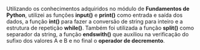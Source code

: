 Utilizando os conhecimentos adquiridos no módulo de __Fundamentos de Python__, utilizei as funções __input()__ e __print()__ como entrada e saída dos dados, a função __int()__ para fazer a conversão de string para inteiro e a estrutura de repetição __while()__. Também foi utilizada a função __split()__ como separador da string, a função __endswith()__ que auxiliou na verificação do sufixo dos valores A e B e no final o __operador de decremento__.